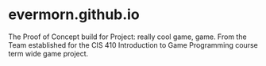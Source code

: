 # evermorn.github.io
The Proof of Concept build for Project: really cool game, game. From the Team established for the CIS 410 Introduction to Game Programming course term wide game project.
